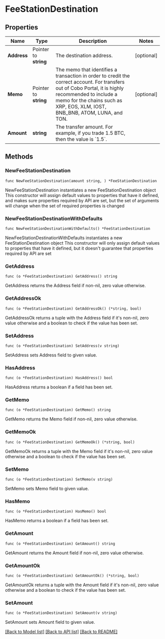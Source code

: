 # FeeStationDestination

## Properties

Name | Type | Description | Notes
------------ | ------------- | ------------- | -------------
**Address** | Pointer to **string** | The destination address. | [optional] 
**Memo** | Pointer to **string** | The memo that identifies a transaction in order to credit the correct account. For transfers out of Cobo Portal, it is highly recommended to include a memo for the chains such as XRP, EOS, XLM, IOST, BNB_BNB, ATOM, LUNA, and TON. | [optional] 
**Amount** | **string** | The transfer amount. For example, if you trade 1.5 BTC, then the value is &#x60;1.5&#x60;.  | 

## Methods

### NewFeeStationDestination

`func NewFeeStationDestination(amount string, ) *FeeStationDestination`

NewFeeStationDestination instantiates a new FeeStationDestination object
This constructor will assign default values to properties that have it defined,
and makes sure properties required by API are set, but the set of arguments
will change when the set of required properties is changed

### NewFeeStationDestinationWithDefaults

`func NewFeeStationDestinationWithDefaults() *FeeStationDestination`

NewFeeStationDestinationWithDefaults instantiates a new FeeStationDestination object
This constructor will only assign default values to properties that have it defined,
but it doesn't guarantee that properties required by API are set

### GetAddress

`func (o *FeeStationDestination) GetAddress() string`

GetAddress returns the Address field if non-nil, zero value otherwise.

### GetAddressOk

`func (o *FeeStationDestination) GetAddressOk() (*string, bool)`

GetAddressOk returns a tuple with the Address field if it's non-nil, zero value otherwise
and a boolean to check if the value has been set.

### SetAddress

`func (o *FeeStationDestination) SetAddress(v string)`

SetAddress sets Address field to given value.

### HasAddress

`func (o *FeeStationDestination) HasAddress() bool`

HasAddress returns a boolean if a field has been set.

### GetMemo

`func (o *FeeStationDestination) GetMemo() string`

GetMemo returns the Memo field if non-nil, zero value otherwise.

### GetMemoOk

`func (o *FeeStationDestination) GetMemoOk() (*string, bool)`

GetMemoOk returns a tuple with the Memo field if it's non-nil, zero value otherwise
and a boolean to check if the value has been set.

### SetMemo

`func (o *FeeStationDestination) SetMemo(v string)`

SetMemo sets Memo field to given value.

### HasMemo

`func (o *FeeStationDestination) HasMemo() bool`

HasMemo returns a boolean if a field has been set.

### GetAmount

`func (o *FeeStationDestination) GetAmount() string`

GetAmount returns the Amount field if non-nil, zero value otherwise.

### GetAmountOk

`func (o *FeeStationDestination) GetAmountOk() (*string, bool)`

GetAmountOk returns a tuple with the Amount field if it's non-nil, zero value otherwise
and a boolean to check if the value has been set.

### SetAmount

`func (o *FeeStationDestination) SetAmount(v string)`

SetAmount sets Amount field to given value.



[[Back to Model list]](../README.md#documentation-for-models) [[Back to API list]](../README.md#documentation-for-api-endpoints) [[Back to README]](../README.md)


